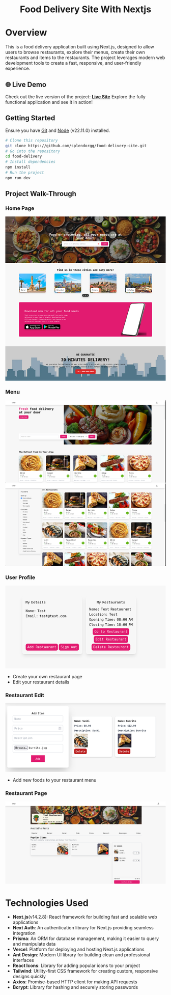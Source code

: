 <h1 align="center">Food Delivery Site With Nextjs </h1>

# Overview

This is a food delivery application built using Next.js, designed to allow users to browse restaurants, explore their menus, create their own restaurants and items to the restaurants. The project leverages modern web development tools to create a fast, responsive, and user-friendly experience.

## 🌐 Live Demo
Check out the live version of the project: [**Live Site**](https://food-delivery-site-nextjs.vercel.app/)
Explore the fully functional application and see it in action!

## Getting Started

Ensure you have [Git](https://git-scm.com/) and [Node](https://nodejs.org/en) (v22.11.0) installed.


```bash
# Clone this repository
git clone https://github.com/splendorgg/food-delivery-site.git
# Go into the repository
cd food-delivery
# Install dependencies
npm install
# Run the project
npm run dev
```
## Project Walk-Through

### Home Page
![ScreenShot](/public/readme/homepage.png)

### Menu
![ScreenShot](/public/readme/menu1.png)
![ScreenShot](/public/readme/menu2.png)

### User Profile
![ScreenShot](/public/readme/profile.png)
- Create your own restaurant page
- Edit your restaurant details

### Restaurant Edit
![ScreenShot](/public/readme/restaurantedit.png)
- Add new foods to your restaurant menu

### Restaurant Page
![ScreenShot](/public/readme/restaurant.png)


# Technologies Used
- **Next.js**(v14.2.8): React framework for building fast and scalable web applications
- **Next Auth**: An authentication library for Next.js providing seamless integration
- **Prisma**: An ORM for database management, making it easier to query and manipulate data
- **Vercel**: Platform for deploying and hosting Next.js applications
- **Ant Design**: Modern UI library for building clean and professional interfaces
- **React Icons**: Library for adding popular icons to your project
- **Tailwind**: Utility-first CSS framework for creating custom, responsive designs quickly
- **Axios**: Promise-based HTTP client for making API requests
- **Bcrypt**: Library for hashing and securely storing  passwords